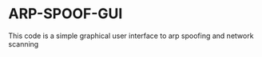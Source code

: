 # ARP-SPOOF-GUI
This code is a simple graphical user interface to arp spoofing and network scanning 
